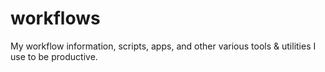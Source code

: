 # workflows
My workflow information, scripts, apps, and other various tools &amp; utilities I use to be productive.
